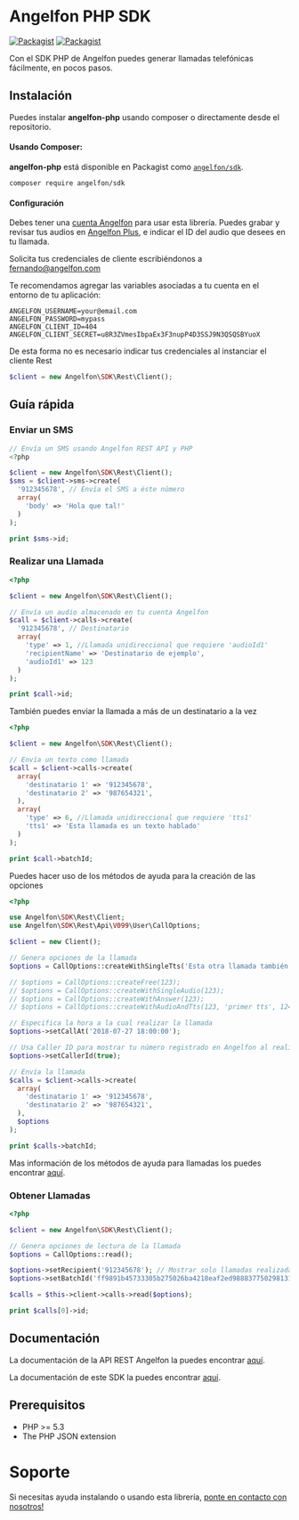 # Angelfon PHP SDK

[![Packagist](https://img.shields.io/packagist/v/angelfon/sdk.svg)](https://packagist.org/packages/angelfon/sdk)
[![Packagist](https://img.shields.io/packagist/dt/angelfon/sdk.svg)](https://packagist.org/packages/angelfon/sdk)

Con el SDK PHP de Angelfon puedes generar llamadas telefónicas fácilmente, en pocos pasos.

## Instalación

Puedes instalar **angelfon-php** usando composer o directamente desde el repositorio.

#### Usando Composer:

**angelfon-php** está disponible en Packagist como
[`angelfon/sdk`](http://packagist.org/packages/angelfon/sdk).

```
composer require angelfon/sdk
```

#### Configuración

Debes tener una [cuenta Angelfon][afid] para usar esta librería.
Puedes grabar y revisar tus audios en [Angelfon Plus][afplus], e indicar el ID del audio que desees en tu llamada.

Solicita tus credenciales de cliente escribiéndonos a <fernando@angelfon.com>

Te recomendamos agregar las variables asociadas a tu cuenta en el entorno de tu aplicación:

```
ANGELFON_USERNAME=your@email.com
ANGELFON_PASSWORD=mypass
ANGELFON_CLIENT_ID=404
ANGELFON_CLIENT_SECRET=u8R3ZVmesIbpaEx3F3nupP4D3SSJ9N3QSQSBYuoX
```

De esta forma no es necesario indicar tus credenciales al instanciar el cliente Rest

```php
$client = new Angelfon\SDK\Rest\Client();
```

## Guía rápida

### Enviar un SMS

```php
// Envía un SMS usando Angelfon REST API y PHP
<?php

$client = new Angelfon\SDK\Rest\Client();
$sms = $client->sms->create(
  '912345678', // Envía el SMS a éste número
  array(
    'body' => 'Hola que tal!'
  )
);

print $sms->id;
```

### Realizar una Llamada

```php
<?php

$client = new Angelfon\SDK\Rest\Client();

// Envía un audio almacenado en tu cuenta Angelfon
$call = $client->calls->create(
  '912345678', // Destinatario
  array(
    'type' => 1, //Llamada unidireccional que requiere 'audioId1'
    'recipientName' => 'Destinatario de ejemplo',
    'audioId1' => 123
  )
);

print $call->id;
```

También puedes enviar la llamada a más de un destinatario a la vez

```php
<?php

$client = new Angelfon\SDK\Rest\Client();

// Envía un texto como llamada
$call = $client->calls->create(
  array(
    'destinatario 1' => '912345678',
    'destinatario 2' => '987654321',
  ),
  array(
    'type' => 6, //Llamada unidireccional que requiere 'tts1'
    'tts1' => 'Esta llamada es un texto hablado'
  ) 
);

print $call->batchId;
```

Puedes hacer uso de los métodos de ayuda para la creación de las opciones

```php
<?php

use Angelfon\SDK\Rest\Client;
use Angelfon\SDK\Rest\Api\V099\User\CallOptions;

$client = new Client();

// Genera opciones de la llamada
$options = CallOptions::createWithSingleTts('Esta otra llamada también es un texto hablado');

// $options = CallOptions::createFree(123);
// $options = CallOptions::createWithSingleAudio(123);
// $options = CallOptions::createWithAnswer(123);
// $options = CallOptions::createWithAudioAndTts(123, 'primer tts', 124, 'segundo tts', 125);

// Especifica la hora a la cual realizar la llamada
$options->setCallAt('2018-07-27 18:00:00');

// Usa Caller ID para mostrar tu número registrado en Angelfon al realizar la llamada
$options->setCallerId(true);

// Envía la llamada
$calls = $client->calls->create(
  array(
    'destinatario 1' => '912345678',
    'destinatario 2' => '987654321',
  ),
  $options
);

print $calls->batchId;
```

Mas información de los métodos de ayuda para llamadas los puedes encontrar [aquí][calltypes].

### Obtener Llamadas

```php
<?php

$client = new Angelfon\SDK\Rest\Client();

// Genera opciones de lectura de la llamada
$options = CallOptions::read();

$options->setRecipient('912345678'); // Mostrar solo llamadas realizadas a este número
$options->setBatchId('ff9891b45733305b275026ba4218eaf2ed988837750298131a0551d7723acffd1d5cb656825db85668c9d2658b21d4d03fb54d12fc35f3c8ff3e616a92998e23'); // Mostrar sólo llamadas en este Batch

$calls = $this->client->calls->read($options);

print $calls[0]->id;
```


## Documentación

La documentación de la API REST Angelfon la puedes encontrar [aquí][apidocs].

La documentación de este SDK la puedes encontrar [aquí][documentation].


## Prerequisitos

* PHP >= 5.3
* The PHP JSON extension

# Soporte

Si necesitas ayuda instalando o usando esta librería, [ponte en contacto con nosotros!][contact]


[apidocs]: https://api.angelfon.com/0.99/documentation
[contact]: http://www.angelfon.com/contact.html
[documentation]: https://angelfoncl.github.io/php
[calltypes]: https://angelfoncl.github.io/php/class-Angelfon.SDK.Rest.Api.V099.User.CallOptions.html#_createFree
[afid]: https://angelfonid.angelfon.com/home/registro
[afplus]: https://plus.angelfon.com/mensajes
